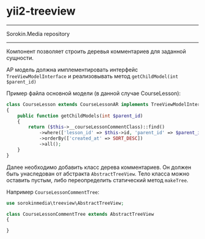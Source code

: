 # yii2-treeview

***
Sorokin.Media repository
***

Компонент позволяет строить деревья комментариев для заданной сущности.

АР модель должна имплементировать интерфейс `TreeViewModelInterface` и реализовывать метод `getChildModel(int $parent_id)`

Пример файла основной модели (в данной случае CourseLesson):
```php
class CourseLesson extends CourseLessonAR implements TreeViewModelInterface
{
    public function getChildModels(int $parent_id)
    {
        return ($this->__courseLessonCommentClass)::find()
            ->where(['lesson_id' => $this->id, 'parent_id' => $parent_id])
            ->orderBy(['created_at' => SORT_DESC])
            ->all();
    }
}
```

Далее необходимо добавить класс дерева комментариев. Он должен быть унаследован от абстракта `AbstractTreeView`. Тело класса можно оставить пустым, либо переопределить статический метод `makeTree`.
  
Например `CourseLessonCommentTree`:
```php
use sorokinmedia\treeview\AbstractTreeView;

class CourseLessonCommentTree extends AbstractTreeView
{

}
```
